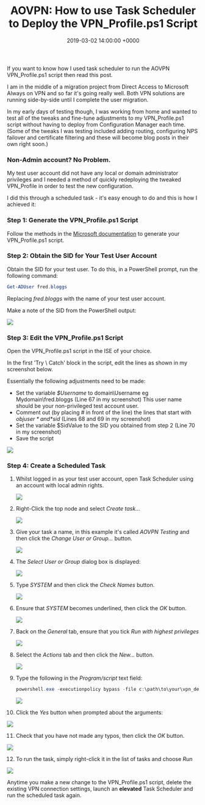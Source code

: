 ﻿---
layout: post
title:  "AOVPN: How to use Task Scheduler to Deploy the VPN_Profile.ps1 Script"
date:   2019-03-02 14:00:00 +0000
categories: AOVPN
tags: [aovpn, always-on-vpn, powershell, deployment, non-admin, vpn]
---
If you want to know how I used task scheduler to run the AOVPN VPN_Profile.ps1 script then read this post.

I am in the middle of a migration project from Direct Access to Microsoft Always on VPN and so far it's going really well.  Both VPN solutions are running side-by-side until I complete the user migration.

In my early days of testing though, I was working from home and wanted to test all of the tweaks and fine-tune adjustments to my VPN_Profile.ps1 script without having to deploy from Configuration Manager each time.  (Some of the tweaks I was testing included adding routing, configuring NPS failover and certificate filtering and these will become blog posts in their own right soon.)

### Non-Admin account?  No Problem.
My test user account did not have any local or domain administrator privileges and I needed a method of quickly redeploying the tweaked VPN_Profile in order to test the new configuration.

I did this through a scheduled task - it's easy enough to do and this is how I achieved it:

### Step 1: Generate the VPN_Profile.ps1 Script
Follow the methods in the [Microsoft documentation](https://docs.microsoft.com/en-us/windows-server/remote/remote-access/vpn/always-on-vpn/deploy/vpn-deploy-client-vpn-connections#bkmk_ProfileXML) to generate your VPN_Profile.ps1 script.

### Step 2: Obtain the SID for Your Test User Account
Obtain the SID for your test user.  To do this, in a PowerShell prompt, run the following command:

```powershell
Get-ADUser fred.bloggs
```

Replacing *fred.bloggs* with the name of your test user account.

Make a note of the SID from the PowerShell output:

![](/assets/images/AOVPN-TS/UserSID.png)

### Step 3: Edit the VPN_Profile.ps1 Script
Open the  VPN_Profile.ps1 script in the ISE of your choice.

In the first 'Try \ Catch' block in the script, edit the lines as shown in my screenshot below.

Essentially the following adjustments need to be made: 
- Set the variable *$Username* to domain\Username  eg Mydomain\fred.bloggs (Line 67 in my screenshot) This user name should be your non-privileged test account user.
- Comment out (by placing # in front of the line) the lines that start with *$objuser* and *$sid* (Lines 68 and 69 in my screenshot)
- Set the variable $SidValue to the SID you obtained from step 2 (Line 70 in my screenshot)
- Save the script

![](/assets/images/AOVPN-TS/code.png)

### Step 4: Create a Scheduled Task

1.  Whilst logged in as your test user account, open Task Scheduler using an account with local admin rights.

    ![](/assets/images/AOVPN-TS/1.PNG)

2.  Right-Click the top node and select *Create task...*

    ![](/assets/images/AOVPN-TS/2.PNG)

3. Give your task a name, in this example it's called *AOVPN Testing* and then click the *Change User or Group...* button.

    ![](/assets/images/AOVPN-TS/3.PNG)

4.  The *Select User or Group* dialog box is displayed:

    ![](/assets/images/AOVPN-TS/4.PNG)

5.  Type *SYSTEM* and then click the *Check Names* button.

    ![](/assets/images/AOVPN-TS/5.PNG)

6.  Ensure that *SYSTEM* becomes underlined, then click the *OK* button.

    ![](/assets/images/AOVPN-TS/6.PNG)

7.  Back on the *General* tab, ensure that you tick *Run with highest privileges*

    ![](/assets/images/AOVPN-TS/7.PNG)

8.  Select the *Actions* tab and then click the *New...* button.

    ![](/assets/images/AOVPN-TS/8.PNG)

9.  Type the following in the *Program/script* text field:


    ```powershell
    powershell.exe -executionpolicy bypass -file c:\path\to\your\vpn_deploy.ps1
    ```

    ![](/assets/images/AOVPN-TS/9.PNG)

10.  Click the *Yes* button when prompted about the arguments:

 ![](/assets/images/AOVPN-TS/10.PNG)

11.  Check that you have not made any typos, then click the *OK* button. 

   ![](/assets/images/AOVPN-TS/11.PNG)


12.  To run the task, simply right-click it in the list of tasks and choose *Run*

   ![](/assets/images/AOVPN-TS/12.PNG)

Anytime you make a new change to the VPN_Profile.ps1 script, delete the existing VPN connection settings, launch an **elevated** Task Scheduler and run the scheduled task again.
